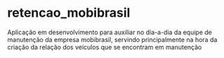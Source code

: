 # retencao_mobibrasil
Aplicação em desenvolvimento para auxiliar no dia-a-dia da equipe de manutenção da empresa mobibrasil, servindo principalmente na hora da criação da relação dos veículos que se encontram em manutenção
